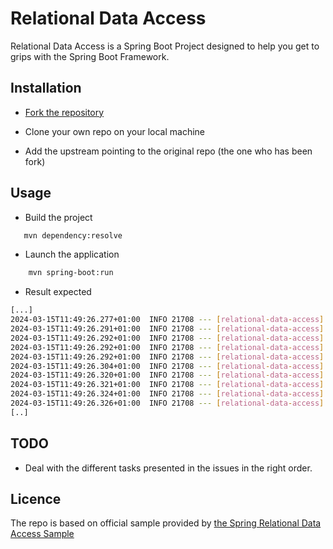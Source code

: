 # Relational Data Access

Relational Data Access is a Spring Boot Project designed to help you get to grips with the Spring Boot Framework.

## Installation

* [Fork the repository](https://docs.github.com/en/pull-requests/collaborating-with-pull-requests/working-with-forks/fork-a-repo)

* Clone your own repo on your local machine

* Add the upstream pointing to the original repo (the one who has been fork) 

## Usage

* Build the project

```bash
   mvn dependency:resolve
```

* Launch the application

```bash
    mvn spring-boot:run
```

* Result expected

```bash
[...]
2024-03-15T11:49:26.277+01:00  INFO 21708 --- [relational-data-access] [           main] com.zaxxer.hikari.HikariDataSource       : HikariPool-1 - Start completed.
2024-03-15T11:49:26.291+01:00  INFO 21708 --- [relational-data-access] [           main] c.e.f.r.RelationalDataAccessApplication  : Inserting customer record for John Woo
2024-03-15T11:49:26.292+01:00  INFO 21708 --- [relational-data-access] [           main] c.e.f.r.RelationalDataAccessApplication  : Inserting customer record for Jeff Dean
2024-03-15T11:49:26.292+01:00  INFO 21708 --- [relational-data-access] [           main] c.e.f.r.RelationalDataAccessApplication  : Inserting customer record for Josh Bloch
2024-03-15T11:49:26.292+01:00  INFO 21708 --- [relational-data-access] [           main] c.e.f.r.RelationalDataAccessApplication  : Inserting customer record for Josh Long
2024-03-15T11:49:26.304+01:00  INFO 21708 --- [relational-data-access] [           main] c.e.f.r.RelationalDataAccessApplication  : Querying for customer records where first_name = 'Josh':
2024-03-15T11:49:26.320+01:00  INFO 21708 --- [relational-data-access] [           main] c.e.f.r.RelationalDataAccessApplication  : Customer[id=3, firstName='Josh', lastName='Bloch']
2024-03-15T11:49:26.321+01:00  INFO 21708 --- [relational-data-access] [           main] c.e.f.r.RelationalDataAccessApplication  : Customer[id=4, firstName='Josh', lastName='Long']
2024-03-15T11:49:26.324+01:00  INFO 21708 --- [relational-data-access] [ionShutdownHook] com.zaxxer.hikari.HikariDataSource       : HikariPool-1 - Shutdown initiated...
2024-03-15T11:49:26.326+01:00  INFO 21708 --- [relational-data-access] [ionShutdownHook] com.zaxxer.hikari.HikariDataSource       : HikariPool-1 - Shutdown completed.
[..]
```

## TODO

* Deal with the different tasks presented in the issues in the right order.

## Licence

The repo is based on official sample provided by [the Spring Relational Data Access Sample](https://spring.io/guides/gs/relational-data-access)